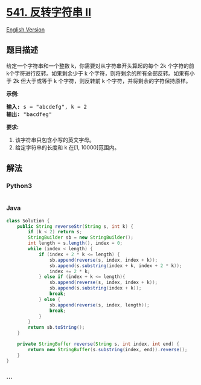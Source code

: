 # [541. 反转字符串 II](https://leetcode-cn.com/problems/reverse-string-ii)

[English Version](/solution/0500-0599/0541.Reverse%20String%20II/README_EN.md)

## 题目描述

<!-- 这里写题目描述 -->
<p>给定一个字符串和一个整数 k，你需要对从字符串开头算起的每个 2k 个字符的前k个字符进行反转。如果剩余少于 k 个字符，则将剩余的所有全部反转。如果有小于 2k 但大于或等于 k 个字符，则反转前 k 个字符，并将剩余的字符保持原样。</p>

<p><strong>示例:</strong></p>

<pre>
<strong>输入:</strong> s = &quot;abcdefg&quot;, k = 2
<strong>输出:</strong> &quot;bacdfeg&quot;
</pre>

<p><strong>要求:</strong></p>

<ol>
	<li>该字符串只包含小写的英文字母。</li>
	<li>给定字符串的长度和 k 在[1, 10000]范围内。</li>
</ol>

## 解法

<!-- 这里可写通用的实现逻辑 -->

<!-- tabs:start -->

### **Python3**

<!-- 这里可写当前语言的特殊实现逻辑 -->

```python

```

### **Java**

<!-- 这里可写当前语言的特殊实现逻辑 -->

```java
class Solution {
    public String reverseStr(String s, int k) {
        if (k < 2) return s;
        StringBuilder sb = new StringBuilder();
        int length = s.length(), index = 0;
        while (index < length) {
            if (index + 2 * k <= length) {
                sb.append(reverse(s, index, index + k));
                sb.append(s.substring(index + k, index + 2 * k));
                index += 2 * k;
            } else if (index + k <= length){
                sb.append(reverse(s, index, index + k));
                sb.append(s.substring(index + k));
                break;
            } else {
                sb.append(reverse(s, index, length));
                break;
            }
        }
        return sb.toString();
    }

    private StringBuffer reverse(String s, int index, int end) {
        return new StringBuffer(s.substring(index, end)).reverse();
    }
}
```

### **...**

```

```

<!-- tabs:end -->
